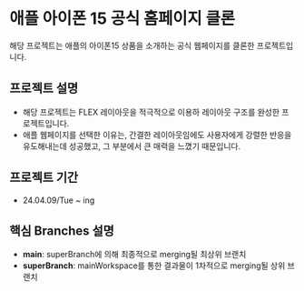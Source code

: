 # 애플 아이폰 15 공식 홈페이지 클론
해당 프로젝트는 애플의 아이폰15 상품을 소개하는 공식 웹페이지를 클론한 프로젝트입니다.

## 프로젝트 설명
- 해당 프로젝트는 FLEX 레이아웃을 적극적으로 이용하 레이아웃 구조를 완성한 프로젝트입니다.
- 애플 웹페이지를 선택한 이유는, 간결한 레이아웃임에도 사용자에게 강렬한 반응을 유도해내는데 성공했고, 그 부분에서 큰 매력을 느꼈기 때문입니다.

## 프로젝트 기간
- 24.04.09/Tue ~ ing

## 핵심 Branches 설명
- **main**: superBranch에 의해 최종적으로 merging될 최상위 브랜치
- **superBranch**: mainWorkspace를 통한 결과물이 1차적으로 merging될 상위 브랜치
